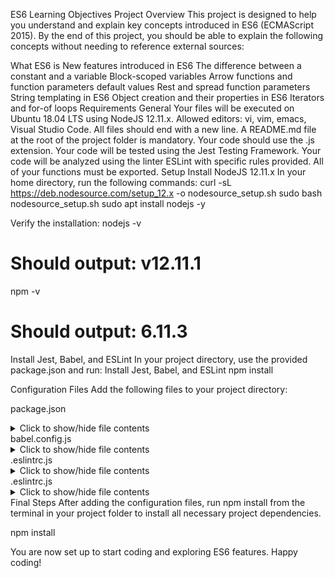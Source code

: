 ES6 Learning Objectives Project
Overview
This project is designed to help you understand and explain key concepts introduced in ES6 (ECMAScript 2015). By the end of this project, you should be able to explain the following concepts without needing to reference external sources:

What ES6 is
New features introduced in ES6
The difference between a constant and a variable
Block-scoped variables
Arrow functions and function parameters default values
Rest and spread function parameters
String templating in ES6
Object creation and their properties in ES6
Iterators and for-of loops
Requirements
General
Your files will be executed on Ubuntu 18.04 LTS using NodeJS 12.11.x.
Allowed editors: vi, vim, emacs, Visual Studio Code.
All files should end with a new line.
A README.md file at the root of the project folder is mandatory.
Your code should use the .js extension.
Your code will be tested using the Jest Testing Framework.
Your code will be analyzed using the linter ESLint with specific rules provided.
All of your functions must be exported.
Setup
Install NodeJS 12.11.x
In your home directory, run the following commands:
curl -sL https://deb.nodesource.com/setup_12.x -o nodesource_setup.sh
sudo bash nodesource_setup.sh
sudo apt install nodejs -y

Verify the installation:
nodejs -v
# Should output: v12.11.1
npm -v
# Should output: 6.11.3

Install Jest, Babel, and ESLint
In your project directory, use the provided package.json and run:
Install Jest, Babel, and ESLint
npm install

Configuration Files
Add the following files to your project directory:

package.json
<details>
<summary>Click to show/hide file contents</summary>

{
  "name": "es6-project",
  "version": "1.0.0",
  "description": "Project to learn ES6 features",
  "main": "index.js",
  "scripts": {
    "test": "jest",
    "lint": "eslint ."
  },
  "dependencies": {},
  "devDependencies": {
    "@babel/preset-env": "^7.11.5",
    "babel-jest": "^26.6.3",
    "eslint": "^7.11.0",
    "jest": "^26.6.3"
  },
  "babel": {
    "presets": ["@babel/preset-env"]
  },
  "eslintConfig": {
    "env": {
      "browser": true,
      "es6": true,
      "node": true,
      "jest": true
    },
    "extends": "eslint:recommended",
    "globals": {
      "Atomics": "readonly",
      "SharedArrayBuffer": "readonly"
    },
    "parserOptions": {
      "ecmaVersion": 2018,
      "sourceType": "module"
    },
    "rules": {}
  }
}

</details>
babel.config.js
<details>
<summary>Click to show/hide file contents</summary>

module.exports = {
  presets: [
    ["@babel/preset-env", {
      targets: {
        node: "current"
      }
    }]
  ]
};

</details>
.eslintrc.js
<details>
<summary>Click to show/hide file contents</summary>

module.exports = {
  env: {
    browser: true,
    es6: true,
    node: true,
    jest: true
  },
  extends: "eslint:recommended",
  globals: {
    Atomics: "readonly",
    SharedArrayBuffer: "readonly"
  },
  parserOptions: {
    ecmaVersion: 2018,
    sourceType: "module"
  },
  rules: {}
};

</details>
.eslintrc.js
<details>
<summary>Click to show/hide file contents</summary>

module.exports = {
  env: {
    browser: true,
    es6: true,
    node: true,
    jest: true
  },
  extends: "eslint:recommended",
  globals: {
    Atomics: "readonly",
    SharedArrayBuffer: "readonly"
  },
  parserOptions: {
    ecmaVersion: 2018,
    sourceType: "module"
  },
  rules: {}
};

</details>
Final Steps
After adding the configuration files, run npm install from the terminal in your project folder to install all necessary project dependencies.

npm install

You are now set up to start coding and exploring ES6 features. Happy coding!
